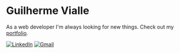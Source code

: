
# Guilherme Vialle
 As a web developer I'm always looking for new things.
Check out my [portfolio](https://guilherme-vialle.vercel.app/).




[![LinkedIn](https://img.shields.io/badge/LinkedIn-0A66C2.svg?style=for-the-badge&logo=LinkedIn&logoColor=white)](https://www.linkedin.com/in/dev-guilhermevialle/) [![Gmail](https://img.shields.io/badge/Gmail-D14836?style=for-the-badge&logo=gmail&logoColor=white)](mailto:vialleguilherme@gmail.com)


